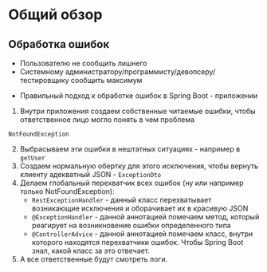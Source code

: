 # Общий обзор

## Обработка ошибок

- Пользователю не сообщить лишнего
- Системному администратору/программисту/девопсеру/тестировщику сообщить максимум

* Правильный подход к обработке ошибок в Spring Boot - приложении

1. Внутри приложения создаем собственные читаемые ошибки, чтобы ответственное лицо могло понять в чем проблема

```
NotFoundException
```

2. Выбрасываем эти ошибки в нештатных ситуациях - например в `getUser`
3. Создаем нормальную обертку для этого исключения, чтобы вернуть клиенту адекватный JSON - `ExceptionDto`
4. Делаем глобальный перехватчик всех ошибок (ну или например только NotFoundException):
   * `RestExceptionHandler` - данный класс перехватывает возникающие исключения и оборачивает их в красивую JSON
   * `@ExceptionHandler` - данной аннотацией помечаем метод, который реагирует на возникновение ошибки определенного типа
   * `@ControllerAdvice` - данной аннотацией помечаем класс, внутри которого находятся перехватчики ошибок. Чтобы Spring Boot знал, какой класс за это отвечает.
5. А все ответственные будут смотреть логи.